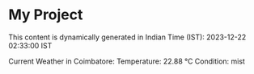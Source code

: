 # My Project

This content is dynamically generated in Indian Time (IST): 2023-12-22 02:33:00 IST


Current Weather in Coimbatore:
Temperature: 22.88 °C
Condition: mist
